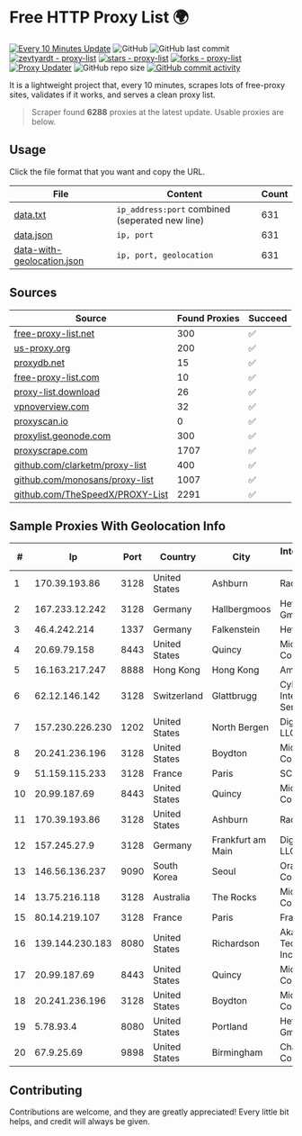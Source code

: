 
# Free HTTP Proxy List 🌍

[![Every 10 Minutes Update](https://github.com/mertguvencli/http-proxy-list/actions/workflows/main.yml/badge.svg?branch=main)](https://github.com/mertguvencli/http-proxy-list/actions/workflows/main.yml)
![GitHub](https://img.shields.io/github/license/mertguvencli/http-proxy-list)
![GitHub last commit](https://img.shields.io/github/last-commit/mertguvencli/http-proxy-list)
[![zevtyardt - proxy-list](https://img.shields.io/static/v1?label=zevtyardt&message=proxy-list&color=blue&logo=github)](https://github.com/zevtyardt/proxy-list "Go to GitHub repo")
[![stars - proxy-list](https://img.shields.io/github/stars/zevtyardt/proxy-list?style=social)](https://github.com/zevtyardt/proxy-list)
[![forks - proxy-list](https://img.shields.io/github/forks/zevtyardt/proxy-list?style=social)](https://github.com/zevtyardt/proxy-list)
[![Proxy Updater](https://github.com/zevtyardt/proxy-list/workflows/Proxy%20Updater/badge.svg)](https://github.com/zevtyardt/proxy-list/actions?query=workflow:"Proxy+Updater")
![GitHub repo size](https://img.shields.io/github/repo-size/zevtyardt/proxy-list)
[![GitHub commit activity](https://img.shields.io/github/commit-activity/m/zevtyardt/proxy-list?logo=commits)](https://github.com/zevtyardt/proxy-list/commits/main)

It is a lightweight project that, every 10 minutes, scrapes lots of free-proxy sites, validates if it works, and serves a clean proxy list.

> Scraper found **6288** proxies at the latest update. Usable proxies are below.

## Usage

Click the file format that you want and copy the URL.

|File|Content|Count|
|----|-------|-----|
|[data.txt](https://raw.githubusercontent.com/mertguvencli/http-proxy-list/main/proxy-list/data.txt)|`ip_address:port` combined (seperated new line)|631|
|[data.json](https://raw.githubusercontent.com/mertguvencli/http-proxy-list/main/proxy-list/data.json)|`ip, port`|631|
|[data-with-geolocation.json](https://raw.githubusercontent.com/mertguvencli/http-proxy-list/main/proxy-list/data-with-geolocation.json)|`ip, port, geolocation`|631|

## Sources

|Source|Found Proxies|Succeed|
|------|-------------|-------|
|[free-proxy-list.net](https://free-proxy-list.net)|300|✅|
|[us-proxy.org](https://www.us-proxy.org)|200|✅|
|[proxydb.net](http://proxydb.net)|15|✅|
|[free-proxy-list.com](https://free-proxy-list.com/?page=&port=&type%5B%5D=http&type%5B%5D=https&up_time=0&search=Search)|10|✅|
|[proxy-list.download](https://www.proxy-list.download/HTTP)|26|✅|
|[vpnoverview.com](https://vpnoverview.com/privacy/anonymous-browsing/free-proxy-servers)|32|✅|
|[proxyscan.io](https://www.proxyscan.io)|0|✅|
|[proxylist.geonode.com](https://proxylist.geonode.com/api/proxy-list?limit=300&page=1&sort_by=lastChecked&sort_type=desc&protocols=http,https)|300|✅|
|[proxyscrape.com](https://api.proxyscrape.com/v2/?request=displayproxies&protocol=http&timeout=10000&country=all&ssl=all&anonymity=all)|1707|✅|
|[github.com/clarketm/proxy-list](https://raw.githubusercontent.com/clarketm/proxy-list/master/proxy-list-raw.txt)|400|✅|
|[github.com/monosans/proxy-list](https://raw.githubusercontent.com/monosans/proxy-list/main/proxies/http.txt)|1007|✅|
|[github.com/TheSpeedX/PROXY-List](https://raw.githubusercontent.com/TheSpeedX/PROXY-List/master/http.txt)|2291|✅|


## Sample Proxies With Geolocation Info

|#|Ip|Port|Country|City|Internet Service Provider|
|-|--|----|-------|----|-------------------------|
|1|170.39.193.86|3128|United States|Ashburn|Rackdog, LLC|
|2|167.233.12.242|3128|Germany|Hallbergmoos|Hetzner Online GmbH|
|3|46.4.242.214|1337|Germany|Falkenstein|Hetzner|
|4|20.69.79.158|8443|United States|Quincy|Microsoft Corporation|
|5|16.163.217.247|8888|Hong Kong|Hong Kong|Amazon.com|
|6|62.12.146.142|3128|Switzerland|Glattbrugg|Cyberlink Internet Services AG|
|7|157.230.226.230|1202|United States|North Bergen|DigitalOcean, LLC|
|8|20.241.236.196|3128|United States|Boydton|Microsoft Corporation|
|9|51.159.115.233|3128|France|Paris|SCALEWAY|
|10|20.99.187.69|8443|United States|Quincy|Microsoft Corporation|
|11|170.39.193.86|3128|United States|Ashburn|Rackdog, LLC|
|12|157.245.27.9|3128|Germany|Frankfurt am Main|DigitalOcean, LLC|
|13|146.56.136.237|9090|South Korea|Seoul|Oracle Corporation|
|14|13.75.216.118|3128|Australia|The Rocks|Microsoft Corporation|
|15|80.14.219.107|3128|France|Paris|France Telecom|
|16|139.144.230.183|8080|United States|Richardson|Akamai Technologies, Inc.|
|17|20.99.187.69|8443|United States|Quincy|Microsoft Corporation|
|18|20.241.236.196|3128|United States|Boydton|Microsoft Corporation|
|19|5.78.93.4|8080|United States|Portland|Hetzner Online GmbH|
|20|67.9.25.69|9898|United States|Birmingham|Charter Communications|



## Contributing

Contributions are welcome, and they are greatly appreciated! Every
little bit helps, and credit will always be given.

